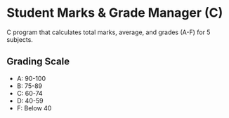 # Student Marks & Grade Manager (C)

C program that calculates total marks, average, and grades (A-F) for 5 subjects.

## Grading Scale
- A: 90-100
- B: 75-89
- C: 60-74
- D: 40-59
- F: Below 40

